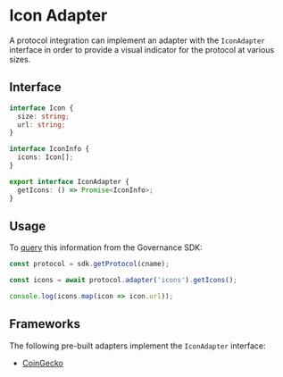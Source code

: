 # Icon Adapter

A protocol integration can implement an adapter with the `IconAdapter` interface in order to provide a visual indicator for the protocol at various sizes.

## Interface

```typescript
interface Icon {
  size: string;
  url: string;
}

interface IconInfo {
  icons: Icon[];
}

export interface IconAdapter {
  getIcons: () => Promise<IconInfo>;
}
```

## Usage

To [query](../quick-start.md#querying-protocol-data) this information from the Governance SDK:

```typescript
const protocol = sdk.getProtocol(cname);

const icons = await protocol.adapter('icons').getIcons();

console.log(icons.map(icon => icon.url));
```

## Frameworks

The following pre-built adapters implement the `IconAdapter` interface:

* [CoinGecko](../governance-frameworks/coingecko.md)

